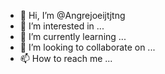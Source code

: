 - 👋 Hi, I’m @Angrejoeijtjtng
- 👀 I’m interested in ...
- 🌱 I’m currently learning ...
- 💞️ I’m looking to collaborate on ...
- 📫 How to reach me ...

<!---
Angrejoeijtjtng/Angrejoeijtjtng is a ✨ special ✨ repository because its `README.md` (this file) appears on your GitHub profile.
You can click the Preview link to take a look at your changes.
--->
